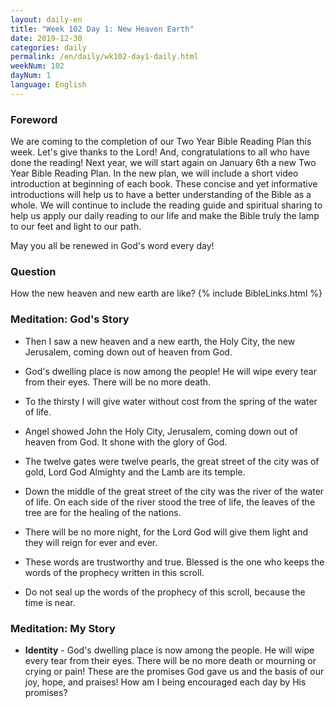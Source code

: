 ```yaml
---
layout: daily-en
title: "Week 102 Day 1: New Heaven Earth"
date: 2019-12-30 
categories: daily
permalink: /en/daily/wk102-day1-daily.html
weekNum: 102
dayNum: 1
language: English
---
```


### Foreword     
We are coming to the completion of our Two Year Bible Reading Plan this week. Let's give thanks to the Lord! And, congratulations to all who have done the reading! Next year, we will start again on January 6th a new Two Year Bible Reading Plan. In the new plan, we will include a short video introduction at beginning of each book. These concise and yet informative introductions will help us to have a better understanding of the Bible as a whole. We will continue to include the reading guide and spiritual sharing to help us apply our daily reading to our life and make the Bible truly the lamp to our feet and light to our path.

May you all be renewed in God's word every day!

### Question     
How the new heaven and new earth are like?
{% include BibleLinks.html %} 

### Meditation: God's Story   
+ Then I saw a new heaven and a new earth, the Holy City, the new Jerusalem, coming down out of heaven from God. 

+ God's dwelling place is now among the people! He will wipe every tear from their eyes. There will be no more death. 

+ To the thirsty I will give water without cost from the spring of the water of life. 

+ Angel showed John the Holy City, Jerusalem, coming down out of heaven from God. It shone with the glory of God. 

+ The twelve gates were twelve pearls, the great street of the city was of gold, Lord God Almighty and the Lamb are its temple. 

+ Down the middle of the great street of the city was the river of the water of life. On each side of the river stood the tree of life, the leaves of the tree are for the healing of the nations. 

+ There will be no more night, for the Lord God will give them light and they will reign for ever and ever. 

+ These words are trustworthy and true. Blessed is the one who keeps the words of the prophecy written in this scroll. 

+ Do not seal up the words of the prophecy of this scroll, because the time is near. 

### Meditation: My Story   
+ **Identity** - God's dwelling place is now among the people. He will wipe every tear from their eyes. There will be no more death or mourning or crying or pain! These are the promises God gave us and the basis of our joy, hope, and praises! How am I being encouraged each day by His promises? 
